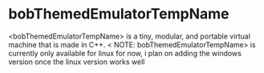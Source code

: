 # bobThemedEmulatorTempName
&lt;bobThemedEmulatorTempName> is a tiny, modular, and portable virtual machine that is made in C++.  &lt; NOTE: bobThemedEmulatorTempName> is currently only available for linux for now, i plan on adding the windows version once the linux version works well
